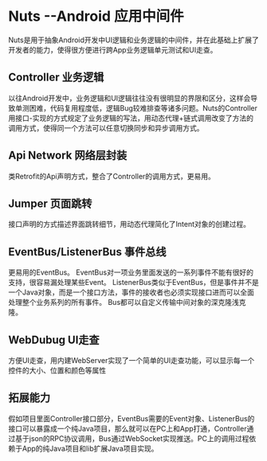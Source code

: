 # Nuts --Android 应用中间件

Nuts是用于抽象Android开发中UI逻辑和业务逻辑的中间件，并在此基础上扩展了开发者的能力，使得很方便进行跨App业务逻辑单元测试和UI走查。

## Controller 业务逻辑

以往Android开发中，业务逻辑和UI逻辑往往没有很明显的界限和区分，这样会导致单测困难，代码复用程度低，逻辑Bug较难排查等诸多问题。Nuts的Controller用接口-实现的方式规定了业务逻辑的写法，用动态代理+链式调用改变了方法的调用方式，使得同一个方法可以任意切换同步和异步调用方式。

## Api Network 网络层封装

类Retrofit的Api声明方式，整合了Controller的调用方式，更易用。

## Jumper 页面跳转

接口声明的方式描述界面跳转细节，用动态代理简化了Intent对象的创建过程。

## EventBus/ListenerBus 事件总线

更易用的EventBus。
EventBus对一项业务里面发送的一系列事件不能有很好的支持，很容易漏处理某些Event。
ListenerBus类似于EventBus，但是事件并不是一个Java对象，而是一个接口方法，事件的接收者也必须实现接口进而可以全面处理整个业务系列的所有事件。
Bus都可以自定义传输中间对象的深克隆浅克隆。

## WebDubug UI走查

方便UI走查，用内建WebServer实现了一个简单的UI走查功能，可以显示每一个控件的大小、位置和颜色等属性

## 拓展能力

假如项目里面Controller接口部分，EventBus需要的Event对象、ListenerBus的接口可以暴露成一个纯Java项目，那么就可以在PC上和App打通，Controller通过基于json的RPC协议调用，Bus通过WebSocket实现推送。PC上的调用过程依赖于App的纯Java项目和lib扩展Java项目实现。
